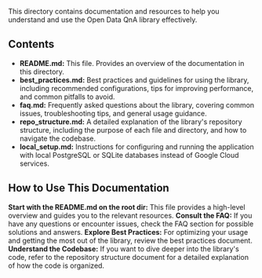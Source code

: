 This directory contains documentation and resources to help you understand and use the Open Data QnA library effectively.

## Contents

* **README.md:** This file. Provides an overview of the documentation in this directory.
* **best_practices.md:** Best practices and guidelines for using the library, including recommended configurations, tips for improving performance, and common pitfalls to avoid.
* **faq.md:** Frequently asked questions about the library, covering common issues, troubleshooting tips, and general usage guidance.
* **repo_structure.md:** A detailed explanation of the library's repository structure, including the purpose of each file and directory, and how to navigate the codebase.
* **local_setup.md:** Instructions for configuring and running the application with local PostgreSQL or SQLite databases instead of Google Cloud services.


## How to Use This Documentation
**Start with the README.md on the root dir:** This file provides a high-level overview and guides you to the relevant resources.
**Consult the FAQ:** If you have any questions or encounter issues, check the FAQ section for possible solutions and answers.
**Explore Best Practices:** For optimizing your usage and getting the most out of the library, review the best practices document.
**Understand the Codebase:** If you want to dive deeper into the library's code, refer to the repository structure document for a detailed explanation of how the code is organized.
